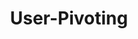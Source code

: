---
layout: tag-list
type: tag
title: User-Pivoting
slug: User-Pivoting
category: Tag
sidebar: false
description: >
    Es una puerta trasera.
---